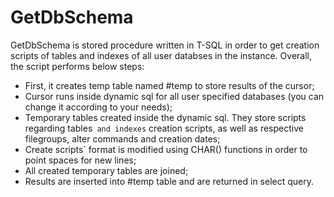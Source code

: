 # GetDbSchema
GetDbSchema is stored procedure written in T-SQL in order to get creation scripts of tables and indexes of all user databses in the instance.
Overall, the script performs below steps:
- First, it creates temp table named #temp to store results of the cursor;
- Cursor runs inside dynamic sql for all user specified databases (you can change it according to your needs);
- Temporary tables created inside the dynamic sql. They store scripts regarding tables` and indexes` creation scripts, as well as  respective filegroups, alter commands and creation dates;
- Create scripts` format is modified using CHAR() functions in order to point spaces for new lines;
- All created temporary tables are joined;
- Results are inserted into #temp table and are returned in select query. 
